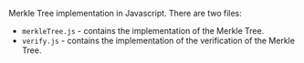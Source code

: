 Merkle Tree implementation in Javascript.
There are two files:
- `merkleTree.js` - contains the implementation of the Merkle Tree.
- `verify.js` - contains the implementation of the verification of the Merkle Tree.
